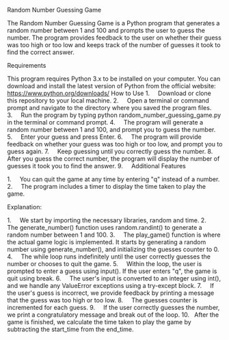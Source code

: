 Random Number Guessing Game

The Random Number Guessing Game is a Python program that generates a random number between 1 and 100 and prompts the user to guess the number. The program provides feedback to the user on whether their guess was too high or too low and keeps track of the number of guesses it took to find the correct answer.

Requirements

This program requires Python 3.x to be installed on your computer. You can download and install the latest version of Python from the official website: https://www.python.org/downloads/
How to Use
1.     Download or clone this repository to your local machine.
2.     Open a terminal or command prompt and navigate to the directory where you saved the program files.
3.     Run the program by typing python random_number_guessing_game.py in the terminal or command prompt.
4.     The program will generate a random number between 1 and 100, and prompt you to guess the number.
5.     Enter your guess and press Enter.
6.     The program will provide feedback on whether your guess was too high or too low, and prompt you to guess again.
7.     Keep guessing until you correctly guess the number.
8.     After you guess the correct number, the program will display the number of guesses it took you to find the answer.
9.     
Additional Features

1.     You can quit the game at any time by entering "q" instead of a number.
2.     The program includes a timer to display the time taken to play the game.

Explanation:

1.     We start by importing the necessary libraries, random and time.
2.     The generate_number() function uses random.randint() to generate a random number between 1 and 100.
3.     The play_game() function is where the actual game logic is implemented. It starts by generating a random number using generate_number(), and initializing the guesses counter to 0.
4.     The while loop runs indefinitely until the user correctly guesses the number or chooses to quit the game.
5.     Within the loop, the user is prompted to enter a guess using input(). If the user enters "q", the game is quit using break.
6.     The user's input is converted to an integer using int(), and we handle any ValueError exceptions using a try-except block.
7.     If the user's guess is incorrect, we provide feedback by printing a message that the guess was too high or too low.
8.     The guesses counter is incremented for each guess.
9.     If the user correctly guesses the number, we print a congratulatory message and break out of the loop.
10.   After the game is finished, we calculate the time taken to play the game by subtracting the start_time from the end_time.
